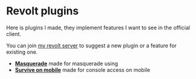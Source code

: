 # Revolt plugins

Here is plugins I made, they implement features I want to see in the official client.

You can join [my revolt server](https://rvlt.gg/yrAmk9Zp) to suggest a new plugin or a feature for existing one.

- **[Masquerade](masquerade)** made for masquerade using
- **[Survive on mobile](survive-on-mobile)** made for console access on mobile
